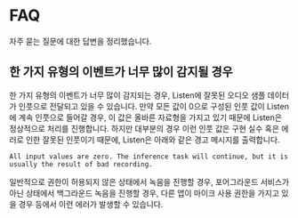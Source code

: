 # FAQ

자주 묻는 질문에 대한 답변을 정리했습니다.



## 한 가지 유형의 이벤트가 너무 많이 감지될 경우

한 가지 유형의 이벤트가 너무 많이 감지되는 경우, Listen에 잘못된 오디오 샘플 데이터가 인풋으로 전달되고 있을 수 있습니다.
만약 모든 값이 0으로 구성된 인풋 값이 Listen에 계속 인풋으로 들어갈 경우, 이 값은 올바른 자료형을 가지고 있기 때문에 Listen은 정상적으로 처리를 진행합니다. 
하지만 대부분의 경우 이런 인풋 값은 구현 실수 혹은 에러로 인한 잘못된 인풋이기 때문에, Listen은 아래와 같은 경고 메시지를 출력합니다.

```text
All input values are zero. The inference task will continue, but it is usually the result of bad recording.
```

일반적으로 권한이 허용되지 않은 상태에서 녹음을 진행할 경우, 포어그라운드 서비스가 아닌 상태에서 백그라운드 녹음을 진행할 경우, 다른 앱이 마이크 사용 권한을 가지고 있을 경우 등에서 이런 에러가 발생할 수 있습니다. 


